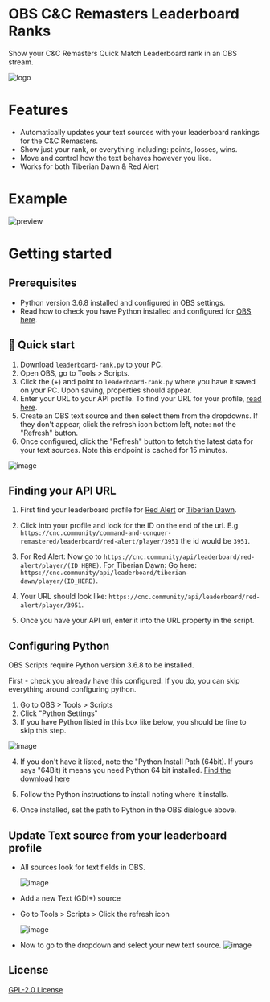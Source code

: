 #  OBS C&C Remasters Leaderboard Ranks
Show your C&C Remasters Quick Match Leaderboard rank in an OBS stream. 

![logo](https://user-images.githubusercontent.com/6104940/90931150-ec587680-e3f3-11ea-8199-e437ac2f5c8b.png)

# Features
- Automatically updates your text sources with your leaderboard rankings for the C&C Remasters.
- Show just your rank, or everything including: points, losses, wins. 
- Move and control how the text behaves however you like.
- Works for both Tiberian Dawn & Red Alert

# Example
![preview](https://user-images.githubusercontent.com/6104940/90931152-ecf10d00-e3f3-11ea-961f-cd87a4a0ce9f.png)


# Getting started
## Prerequisites 
- Python version 3.6.8 installed and configured in OBS settings. 
- Read how to check you have Python installed and configured for [OBS here](#configuring-python).

## 🚀 Quick start

1. Download `leaderboard-rank.py` to your PC. 
2. Open OBS, go to Tools > Scripts.
3. Click the (+) and point to `leaderboard-rank.py` where you have it saved on your PC. Upon saving, properties should appear. 
4. Enter your URL to your API profile. To find your URL for your profile, [read here](#finding-your-api-url). 
5. Create an OBS text source and then select them from the dropdowns. If they don't appear, click the refresh icon bottom left, note: not the "Refresh" button.
6. Once configured, click the "Refresh" button to fetch the latest data for your text sources. Note this endpoint is cached for 15 minutes. 

![image](https://user-images.githubusercontent.com/6104940/90894626-d37e9f80-e3b8-11ea-88ec-4af55fc919db.png)


## Finding your API URL 

1. First find your leaderboard profile for [Red Alert](https://cnc.community/command-and-conquer-remastered/leaderboard/red-alert) or [Tiberian Dawn](https://cnc.community/command-and-conquer-remastered/leaderboard/tiberian-dawn).

2. Click into your profile and look for the ID on the end of the url. 
E.g `https://cnc.community/command-and-conquer-remastered/leaderboard/red-alert/player/3951` the id would be `3951`.

3. For Red Alert: Now go to `https://cnc.community/api/leaderboard/red-alert/player/(ID_HERE)`.
For Tiberian Dawn: Go here: `https://cnc.community/api/leaderboard/tiberian-dawn/player/(ID_HERE)`.

4. Your URL should look like: `https://cnc.community/api/leaderboard/red-alert/player/3951`.

5. Once you have your API url, enter it into the URL property in the script.



## Configuring Python
OBS Scripts require Python version 3.6.8 to be installed. 

First - check you already have this configured. If you do, you can skip everything around configuring python.


1. Go to OBS > Tools > Scripts
2. Click "Python Settings"
3. If you have Python listed in this box like below, you should be fine to skip this step.

![image](https://user-images.githubusercontent.com/6104940/90896059-eeeaaa00-e3ba-11ea-9973-3d7f6c4ed084.png)

4. If you don't have it listed, note the "Python Install Path (64bit). If yours says "64Bit) it means you need Python 64 bit installed. 
[Find the download here](https://www.python.org/downloads/release/python-368/)

5. Follow the Python instructions to install noting where it installs.
6. Once installed, set the path to Python in the OBS dialogue above. 


## Update Text source from your leaderboard profile
- All sources look for text fields in OBS.

    ![image](https://user-images.githubusercontent.com/6104940/90895109-88b15780-e3b9-11ea-8041-a44a4b7d1358.png)

- Add a new Text (GDI+) source
- Go to Tools > Scripts > Click the refresh icon

    ![image](https://user-images.githubusercontent.com/6104940/90895180-a979ad00-e3b9-11ea-9926-e8387d377f64.png)

- Now to go to the dropdown and select your new text source.
    ![image](https://user-images.githubusercontent.com/6104940/90895257-c910d580-e3b9-11ea-8a72-3aa48b28827a.png)
    
    
## License
[GPL-2.0 License](https://github.com/cnc-community/api/blob/master/LICENSE)
